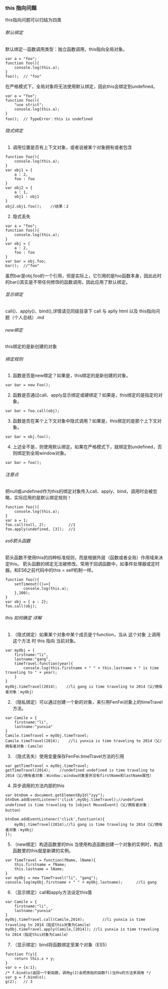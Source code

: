 ### this 指向问题

this指向问题可以归结为四类

###### 默认绑定

默认绑定--函数调用类型：独立函数调用，this指向全局对象。
```
var a = "foo";  
function foo(){  
    console.log(this.a);  
}  
foo();  // "foo"  
```
在严格模式下，全局对象将无法使用默认绑定，因此this会绑定到undefined。
```
var a = "foo";  
function foo(){  
    "use strict";  
    console.log(this.a);  
}  
foo();  // TypeError：this is undefined  
```

###### 隐式绑定

1. 调用位置是否有上下文对象，或者说被某个对象拥有或者包含

```
function foo(){  
    console.log(this.a);  
}  
var obj1 = {  
    a : 2,  
    foo : foo  
}  
var obj2 = {  
    a : 1,  
    obj1 : obj1  
}  
obj2.obj1.foo();    //结果：2  
```
2. 隐式丢失
```
var a = "foo";  
function foo(){  
    console.log(this.a);  
}  
var obj = {  
    a : 2,  
    foo : foo  
}  
var bar = obj.foo;  
bar();  //"foo"  
```
虽然bar是obj.foo的一个引用，但是实际上，它引用的是foo函数本身，因此此时的bar()其实是不带任何修饰的函数调用，因此应用了默认绑定。

###### 显示绑定

call()、apply()、bind(),详情请见同级目录下 call 与 aplly html 以及 this指向问题（个人总结）.md

###### new绑定

this绑定的是新创建的对象

###### 绑定规则

1. 函数是否是new绑定？如果是，this绑定的是新创建的对象。
```
var bar = new Foo();  
```
2. 函数是否通过call、apply显示绑定或硬绑定？如果是，this绑定的是指定的对象。
```
var bar = foo.call(obj);  
```
3. 函数是否在某个上下文对象中隐式调用？如果是，this绑定的是那个上下文对象。
```
var bar = obj.foo();
```
4. 上述全不是，则使用默认绑定。如果在严格模式下，就绑定到undefined，否则绑定到全局window对象。
```
var bar = foo(); 
```

###### 注意点

把null或undefined作为this的绑定对象传入call、apply、bind，调用时会被忽略，实际应用的是默认绑定规则！
```
function foo(){  
    console.log(this.a);  
}  
var a = 1;  
foo.call(null, 2);          //1  
foo.apply(undefined, [3]);  //1  
```
###### es6箭头函数

箭头函数不使用this的四种标准规则，而是根据外层（函数或者全局）作用域来决定this。
箭头函数的绑定无法被修改。常用于回调函数中，如事件处理器或定时器。和ES6之前代码中的this = self机制一样。
```
function foo(){  
    setTimeout(()=>{  
        console.log(this.a);  
    },100);  
}  
var obj = { a : 2};  
foo.call(obj);  
```

###### this 如何确定 详解

1. （隐式绑定）如果某个对象中某个成员是个function，当从 这个对象 上调用这个方法 时 this 指向 当前对象。
```
var myObj = {  
    firstname:"li",  
    lastname:"gang",  
    timeTravel:function(year){  
        console.log(this.firstname + " " + this.lastname + " is time traveling to " + year);  
    }  
}  
myObj.timeTravel(2014);    //li gang is time traveling to 2014（父/拥有者对象：myObj）  
```
2. （隐私绑定）可以通过创建一个新的对象，来引用FenFei对象上的timeTravel方法。
```
var Camile = {  
    firstname:"li",  
    lastname:"yunxia"  
}
Camile.timeTravel = myObj.timeTravel;  
Camile.timeTravel(2014);    //li yunxia is time traveling to 2014（父/拥有者对象：Camile）  
```
3. （隐式丢失）使用变量保存FenFei.timeTravel方法的引用
```
var getTimeTravel = myObj.timeTravel;  
getTimeTravel(2014);    //undefined undefined is time traveling to 2014（父/拥有者对象：Window；window对象里并没有firstName和lastName属性）  
```
4. 异步调用的方法内部的this
```
var btnDom = document.getElementById("zyy");  
btnDom.addEventListener('click',myObj.timeTravel);//undefined undefined is time traveling to [object MouseEvent]（父/拥有者对象：button）  
  
btnDom.addEventListener('click',function(e){  
    myObj.timeTravel(2014);//li gang is time traveling to 2014（父/拥有者对象：myObj）  
});  
```
5. （new绑定）构造函数里的this
当使用构造函数创建一个对象的实例时，构造函数里的this就是新建的实例。
```
var TimeTravel = function(fName, lName){  
    this.firstname = fName;  
    this.lastname = lName;  
}  
var myObj = new TimeTravel("li", "gang");  
console.log(myObj.firstname + " " + myObj.lastname);      //li gang  
```
6. （显示绑定）call和apply方法设定this值
```
var Camile = {  
    firstname:"li",  
    lastname:"yunxia"  
}  
myObj.timeTravel.call(Camile,2014);        //li yunxia is time traveling to 2014（指定this对象为Camile）  
myObj.timeTravel.apply(Camile,[2014]); //li yunxia is time traveling to 2014（指定this对象为Camile）  
```
7. （显示绑定）bind将函数绑定至某个对象（ES5）
```
function f(y){  
    return this.x + y;  
}  
var o = {x:1};  
/* f.bind(o)返回一个新函数，调用g(2)会把原始的函数f()当作o的方法来调用 */  
var g = f.bind(o);    
g(2);   // 3  
```


